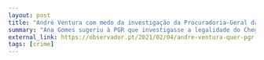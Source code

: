 ```yaml
---
layout: post
title: "André Ventura com medo da investigação da Procuradoria-Geral da República"
summary: "Ana Gomes sugeriu à PGR que investigasse a legalidade do Chega. André Ventura, que defende a lei e a ordem nas televisões, tem agora MEDO de ser investigado e pede à PGR que repudie o pedido de Ana Gomes"
external_link: https://observador.pt/2021/02/04/andre-ventura-quer-pgr-a-repudiar-o-quanto-antes-pedido-de-ana-gomes/
tags: [crime]
---
```

